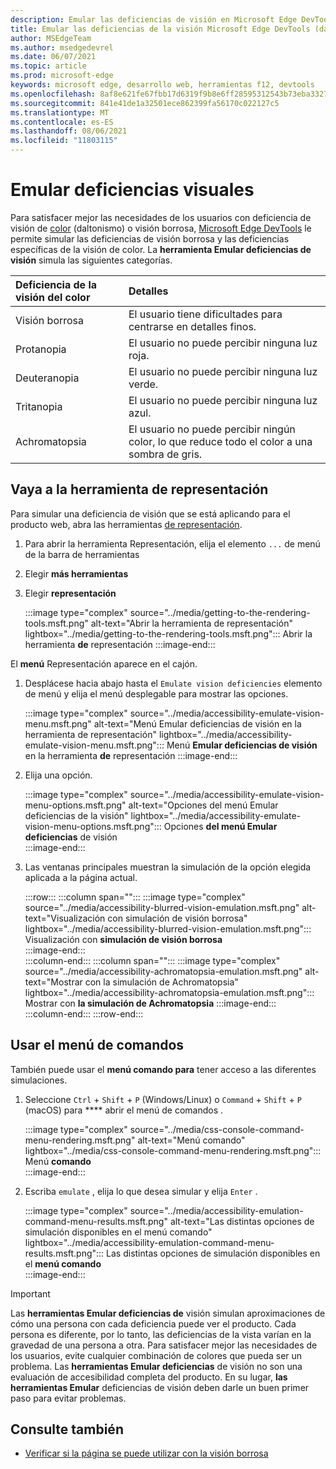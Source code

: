 ```yaml
---
description: Emular las deficiencias de visión en Microsoft Edge DevTools.
title: Emular las deficiencias de la visión Microsoft Edge DevTools (daltonismo)
author: MSEdgeTeam
ms.author: msedgedevrel
ms.date: 06/07/2021
ms.topic: article
ms.prod: microsoft-edge
keywords: microsoft edge, desarrollo web, herramientas f12, devtools
ms.openlocfilehash: 8af8e621fe67fbb17d6319f9b8e6ff28595312543b73eba33277ab0c291fc450
ms.sourcegitcommit: 841e41de1a32501ece862399fa56170c022127c5
ms.translationtype: MT
ms.contentlocale: es-ES
ms.lasthandoff: 08/06/2021
ms.locfileid: "11803115"
---
```

# <a name="emulate-vision-deficiencies"></a>Emular deficiencias visuales  

Para satisfacer mejor las necesidades de los usuarios con deficiencia de visión de [color][ColorblindawarenessMain] \(daltonismo\) o visión borrosa, [Microsoft Edge DevTools][DevtoolsIndex] le permite simular las deficiencias de visión borrosa y las deficiencias específicas de la visión de color.  La **herramienta Emular deficiencias de visión** simula las siguientes categorías.  

| Deficiencia de la visión del color | Detalles |  
|:--- |:--- |  
| Visión borrosa | El usuario tiene dificultades para centrarse en detalles finos. |  
| Protanopia | El usuario no puede percibir ninguna luz roja. |  
| Deuteranopia | El usuario no puede percibir ninguna luz verde. |  
| Tritanopia | El usuario no puede percibir ninguna luz azul. |  
| Achromatopsia | El usuario no puede percibir ningún color, lo que reduce todo el color a una sombra de gris. |  


## <a name="navigate-to-the-rendering-tool"></a>Vaya a la herramienta de representación

Para simular una deficiencia de visión que se está aplicando para el producto web, abra las herramientas [de representación][DevtoolsRenderingToolsIndex].  

1.  Para abrir la herramienta Representación, elija el elemento `...` de menú de la barra de herramientas  
1.  Elegir **más herramientas**  
1.  Elegir **representación**  
    
    :::image type="complex" source="../media/getting-to-the-rendering-tools.msft.png" alt-text="Abrir la herramienta de representación" lightbox="../media/getting-to-the-rendering-tools.msft.png":::
       Abrir la herramienta **de** representación
    :::image-end:::  
    
El **menú** Representación aparece en el cajón.  

1.  Desplácese hacia abajo hasta el `Emulate vision deficiencies` elemento de menú y elija el menú desplegable para mostrar las opciones.  
    
    :::image type="complex" source="../media/accessibility-emulate-vision-menu.msft.png" alt-text="Menú Emular deficiencias de visión en la herramienta de representación" lightbox="../media/accessibility-emulate-vision-menu.msft.png":::
       Menú **Emular deficiencias de visión** en la herramienta **de** representación
    :::image-end:::  
    
1.  Elija una opción.  
    
    :::image type="complex" source="../media/accessibility-emulate-vision-menu-options.msft.png" alt-text="Opciones del menú Emular deficiencias de la visión" lightbox="../media/accessibility-emulate-vision-menu-options.msft.png":::
       Opciones **del menú Emular deficiencias** de visión  
    :::image-end:::  
    
1.  Las ventanas principales muestran la simulación de la opción elegida aplicada a la página actual.  
    
    :::row:::
       :::column span="":::
          :::image type="complex" source="../media/accessibility-blurred-vision-emulation.msft.png" alt-text="Visualización con simulación de visión borrosa" lightbox="../media/accessibility-blurred-vision-emulation.msft.png":::
             Visualización con **simulación de visión borrosa**  
          :::image-end:::  
       :::column-end:::
       :::column span="":::
          :::image type="complex" source="../media/accessibility-achromatopsia-emulation.msft.png" alt-text="Mostrar con la simulación de Achromatopsia" lightbox="../media/accessibility-achromatopsia-emulation.msft.png":::
             Mostrar con **la simulación de Achromatopsia** :::image-end:::  
       :::column-end:::
    :::row-end:::
    

## <a name="use-the-command-menu"></a>Usar el menú de comandos  

También puede usar el **menú comando para** tener acceso a las diferentes simulaciones.  

1.  Seleccione `Ctrl` + `Shift` + `P` \(Windows/Linux\) o `Command` + `Shift` + `P` \(macOS\) para **** abrir el menú de comandos .  
    
    :::image type="complex" source="../media/css-console-command-menu-rendering.msft.png" alt-text="Menú comando" lightbox="../media/css-console-command-menu-rendering.msft.png":::
       Menú **comando**  
    :::image-end:::  
    
1.  Escriba `emulate` , elija lo que desea simular y elija `Enter` .  
    
    :::image type="complex" source="../media/accessibility-emulation-command-menu-results.msft.png" alt-text="Las distintas opciones de simulación disponibles en el menú comando" lightbox="../media/accessibility-emulation-command-menu-results.msft.png":::
       Las distintas opciones de simulación disponibles en el **menú comando**  
    :::image-end:::  
    
> [!IMPORTANT]
> Las **herramientas Emular deficiencias de** visión simulan aproximaciones de cómo una persona con cada deficiencia puede ver el producto.  Cada persona es diferente, por lo tanto, las deficiencias de la vista varían en la gravedad de una persona a otra.  Para satisfacer mejor las necesidades de los usuarios, evite cualquier combinación de colores que pueda ser un problema.  Las **herramientas Emular deficiencias** de visión no son una evaluación de accesibilidad completa del producto.  En su lugar, **las herramientas Emular** deficiencias de visión deben darle un buen primer paso para evitar problemas.  


## <a name="see-also"></a>Consulte también

* [Verificar si la página se puede utilizar con la visión borrosa](test-blurred-vision.md)


<!-- links -->  
[DevToolsIndex]: ../index.md "Microsoft Edge (Chromium) Developer Tools | Microsoft Docs"  
[DevtoolsRenderingToolsIndex]: ../rendering-tools/index.md "Analizar el rendimiento en tiempo de ejecución | Microsoft Docs"  

[ColorblindawarenessMain]: https://www.colourblindawareness.org "La organización de concienciación de ciegos de color"  

[AmfcbMain]: https://www.amfcb.org "The American Foundation for the Color Blind (AFCB)"  
